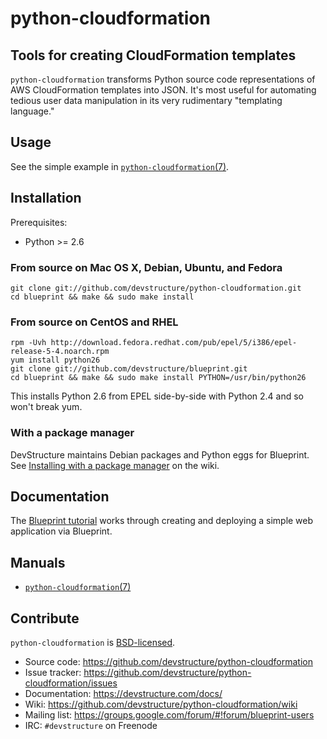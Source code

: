 # python-cloudformation

## Tools for creating CloudFormation templates

`python-cloudformation` transforms Python source code representations of AWS CloudFormation templates into JSON.  It's most useful for automating tedious user data manipulation in its very rudimentary "templating language."

## Usage

See the simple example in [`python-cloudformation`(7)](http://devstructure.github.com/python-cloudformation/python-cloudformation.7.html).

## Installation

Prerequisites:

* Python >= 2.6

### From source on Mac OS X, Debian, Ubuntu, and Fedora

	git clone git://github.com/devstructure/python-cloudformation.git
	cd blueprint && make && sudo make install

### From source on CentOS and RHEL

	rpm -Uvh http://download.fedora.redhat.com/pub/epel/5/i386/epel-release-5-4.noarch.rpm
	yum install python26
	git clone git://github.com/devstructure/blueprint.git
	cd blueprint && make && sudo make install PYTHON=/usr/bin/python26

This installs Python 2.6 from EPEL side-by-side with Python 2.4 and so won't break yum.

### With a package manager

DevStructure maintains Debian packages and Python eggs for Blueprint.  See [Installing with a package manager](https://github.com/devstructure/python-cloudformation/wiki/Installing-with-a-package-manager) on the wiki.

## Documentation

The [Blueprint tutorial](https://devstructure.com/docs/tutorial.html) works through creating and deploying a simple web application via Blueprint.

## Manuals

* [`python-cloudformation`(7)](http://devstructure.github.com/python-cloudformation/python-cloudformation.7.html)

## Contribute

`python-cloudformation` is [BSD-licensed](https://github.com/devstructure/python-cloudformation/blob/master/LICENSE).

* Source code: <https://github.com/devstructure/python-cloudformation>
* Issue tracker: <https://github.com/devstructure/python-cloudformation/issues>
* Documentation: <https://devstructure.com/docs/>
* Wiki: <https://github.com/devstructure/python-cloudformation/wiki>
* Mailing list: <https://groups.google.com/forum/#!forum/blueprint-users>
* IRC: `#devstructure` on Freenode
